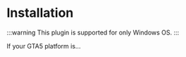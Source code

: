 # Installation

:::warning
This plugin is supported for only Windows OS.
:::

If your GTA5 platform is...

<!-- <Cards>
  <Card title="Steam" href="/installation/steam" />
  <Card title="Epic Games" href="/installation/epic" />
  <Card title="Rockstar Games" href="/installation/rockstar" />
</Cards> -->
